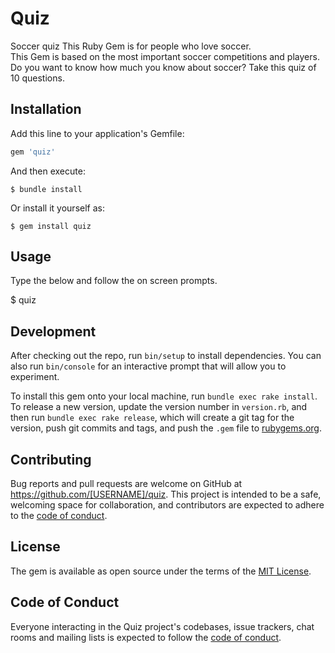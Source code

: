 # Quiz
Soccer quiz
This Ruby Gem is for people who love soccer.  
This Gem is based on the most important soccer competitions and players.
Do you want to know how much you know about soccer?
Take this quiz of 10 questions.


## Installation

Add this line to your application's Gemfile:

```ruby
gem 'quiz'
```

And then execute:

    $ bundle install

Or install it yourself as:

    $ gem install quiz

## Usage

Type the below and follow the on screen prompts.

$ quiz

## Development

After checking out the repo, run `bin/setup` to install dependencies. You can also run `bin/console` for an interactive prompt that will allow you to experiment.

To install this gem onto your local machine, run `bundle exec rake install`. To release a new version, update the version number in `version.rb`, and then run `bundle exec rake release`, which will create a git tag for the version, push git commits and tags, and push the `.gem` file to [rubygems.org](https://rubygems.org).

## Contributing

Bug reports and pull requests are welcome on GitHub at https://github.com/[USERNAME]/quiz. This project is intended to be a safe, welcoming space for collaboration, and contributors are expected to adhere to the [code of conduct](https://github.com/[USERNAME]/quiz/blob/master/CODE_OF_CONDUCT.md).


## License

The gem is available as open source under the terms of the [MIT License](https://opensource.org/licenses/MIT).

## Code of Conduct

Everyone interacting in the Quiz project's codebases, issue trackers, chat rooms and mailing lists is expected to follow the [code of conduct](https://github.com/[USERNAME]/quiz/blob/master/CODE_OF_CONDUCT.md).
